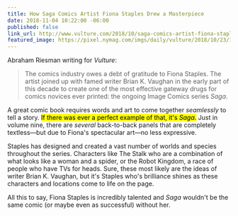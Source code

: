 ```yaml
---
title: How Saga Comics Artist Fiona Staples Drew a Masterpiece
date: 2018-11-04 10:22:00 -06:00
published: false
link_url: http://www.vulture.com/2018/10/saga-comics-artist-fiona-staples-sketches-script.html
featured_image: https://pixel.nymag.com/imgs/daily/vulture/2018/10/23/17-saga-lede-2.w1200.h630.jpg
---
```


Abraham Riesman writing for *Vulture*:

> The comics industry owes a debt of gratitude to Fiona Staples. The artist joined up with famed writer Brian K. Vaughan in the early part of this decade to create one of the most effective gateway drugs for comics novices ever printed: the ongoing Image Comics series *Saga*.

A great comic book requires words and art to come together *seamlessly* to tell a story. <mark>If there was ever a perfect example of that, it's *Saga*.</mark> Just in volume nine, there are *several* back-to-back panels that are completely textless—but due to Fiona's spectacular art—no less expressive. 

Staples has designed and created a vast number of worlds and species throughout the series. Characters like The Stalk who are a combination of what looks like a woman and a spider, or the Robot Kingdom, a race of people who have TVs for heads. Sure, these most likely are the ideas of writer Brian K. Vaughan, but it's Staples who's brilliance shines as these characters and locations come to life on the page.

All this to say, Fiona Staples is incredibly talented and *Saga* wouldn't be the same comic (or maybe even as successful) without her.